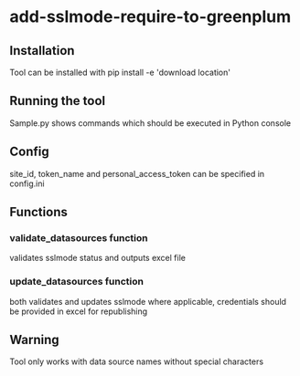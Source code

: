 # add-sslmode-require-to-greenplum

## Installation

Tool can be installed with pip install -e 'download location'

## Running the tool

Sample.py shows commands which should be executed in Python console

## Config

site_id, token_name and personal_access_token can be specified in config.ini

## Functions

### validate_datasources function

validates sslmode status and outputs excel file

### update_datasources function

both validates and updates sslmode where applicable, 
credentials should be provided in excel for republishing


## Warning

Tool only works with data source names without special characters


